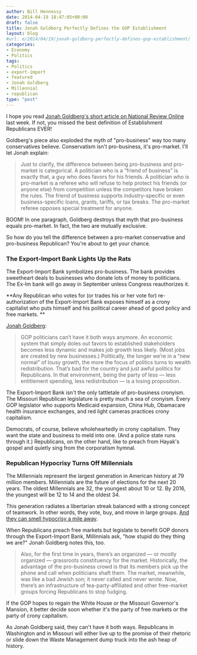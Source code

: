```yaml
---
author: Bill Hennessy
date: 2014-04-19 18:47:05+00:00
draft: false
title: Jonah Goldberg Perfectly Defines the GOP Establishment
layout: blog
#url: e/2014/04/19/jonah-goldberg-perfectly-defines-gop-establishment/
categories:
- Economy
- Politics
tags:
- Politics
- export-import
- featured
- Jonah Goldberg
- Millennial
- republican
type: "post"
---
```


I hope you read [Jonah Goldberg's short article on National Review Online](https://www.nationalreview.com/article/375309/pro-business-or-pro-market-jonah-goldberg) last week. If not, you missed the best definition of Establishment Republicans EVER!

Goldberg's piece also exploded the myth of "pro-business" way too many conservatives believe. Conservatism isn't pro-business, it's pro-market. I'll let Jonah explain:



> Just to clarify, the difference between being pro-business and pro-market is categorical. A politician who is a “friend of business” is exactly that, a guy who does favors for his friends. A politician who is pro-market is a referee who will refuse to help protect his friends (or anyone else) from competition unless the competitors have broken the rules. The friend of business supports industry-specific or even business-specific loans, grants, tariffs, or tax breaks. The pro-market referee opposes special treatment for anyone.



BOOM! In one paragraph, Goldberg destroys that myth that pro-business equals pro-market. In fact, the two are mutually exclusive.

So how do you tell the difference between a pro-market conservative and pro-business Republican? You're about to get your chance.



### The Export-Import Bank Lights Up the Rats



The Export-Import Bank symbolizes pro-business. The bank provides sweetheart deals to businesses who donate lots of money to politicians. The Ex-Im bank will go away in September unless Congress reauthorizes it.

**Any Republican who votes for (or trades his or her vote for) re-authorization of the Export-Import Bank exposes himself as a crony capitalist who puts himself and his political career ahead of good policy and free markets. **

[Jonah Goldberg](https://www.nationalreview.com/article/375309/pro-business-or-pro-market-jonah-goldberg):



> GOP politicians can’t have it both ways anymore. An economic system that simply doles out favors to established stakeholders becomes less dynamic and makes job growth less likely. (Most jobs are created by new businesses.) Politically, the longer we’re in a “new normal” of lousy growth, the more the focus of politics turns to wealth redistribution. That’s bad for the country and just awful politics for Republicans. In that environment, being the party of less — less entitlement spending, less redistribution — is a losing proposition.



The Export-Import Bank isn't the only tattletale of pro-business cronyism. The Missouri Republican legislature is pretty much a sea of cronyism. Every GOP legislator who supports Medicaid expansion, China Hub, Obamacare health insurance exchanges, and red light cameras practices crony capitalism.

Democrats, of course, believe wholeheartedly in crony capitalism. They want the state and business to meld into one. (And a police state runs through it.) Republicans, on the other hand, like to preach from Hayak's gospel and quietly sing from the corporatism hymnal.



### Republican Hypocrisy Turns Off Millennials



The Millennials represent the largest generation in American history at 79 million members. Millennials are the future of elections for the next 20 years. The oldest Millennials are 32, the youngest about 10 or 12. By 2016, the youngest will be 12 to 14 and the oldest 34.

This generation radiates a libertarian streak balanced with a strong concept of teamwork. In other words, they vote, buy, and move in large groups. [And they can smell hypocrisy a mile away](https://hennessysview.com/2013/02/25/why-gop-pandering-to-young-voters-backfires/).

When Republicans preach free markets but legislate to benefit GOP donors through the Export-Import Bank, Millinnials ask, "how stupid do they thing we are?" Jonah Goldberg notes this, too.



> Also, for the first time in years, there’s an organized — or mostly organized — grassroots constituency for the market. Historically, the advantage of the pro-business crowd is that its members pick up the phone and call when politicians shaft them. The market, meanwhile, was like a bad Jewish son; it never called and never wrote. Now, there’s an infrastructure of tea-party-affiliated and other free-market groups forcing Republicans to stop fudging.



If the GOP hopes to regain the White House or the Missouri Governor's Mansion, it better decide soon whether it's the party of free markets or the party of crony capitalism.

As Jonah Goldberg said, they can't have it both ways. Republicans in Washington and in Missouri will either live up to the promise of their rhetoric or slide down the Waste Management dump truck into the ash heap of history.


